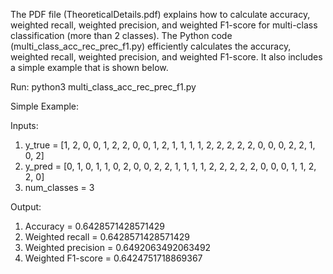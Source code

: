 The PDF file (TheoreticalDetails.pdf) explains how to calculate accuracy, weighted recall, weighted precision, and weighted F1-score for multi-class classification (more than 2 classes). The Python code (multi_class_acc_rec_prec_f1.py) efficiently calculates the accuracy, weighted recall, weighted precision, and weighted F1-score. It also includes a simple example that is shown below.

Run: python3 multi_class_acc_rec_prec_f1.py

Simple Example:

Inputs:

1) y_true = [1, 2, 0, 0, 1, 2, 2, 0, 0, 1, 2, 1, 1, 1, 1, 2, 2, 2, 2, 2, 0, 0, 0, 2, 2, 1, 0, 2]
2) y_pred = [0, 1, 0, 1, 1, 0, 2, 0, 0, 2, 2, 1, 1, 1, 1, 2, 2, 2, 2, 2, 0, 0, 0, 1, 1, 2, 2, 0]
3) num_classes = 3

Output:

1) Accuracy = 0.6428571428571429
2) Weighted recall = 0.6428571428571429
3) Weighted precision = 0.6492063492063492
4) Weighted F1-score = 0.6424751718869367

